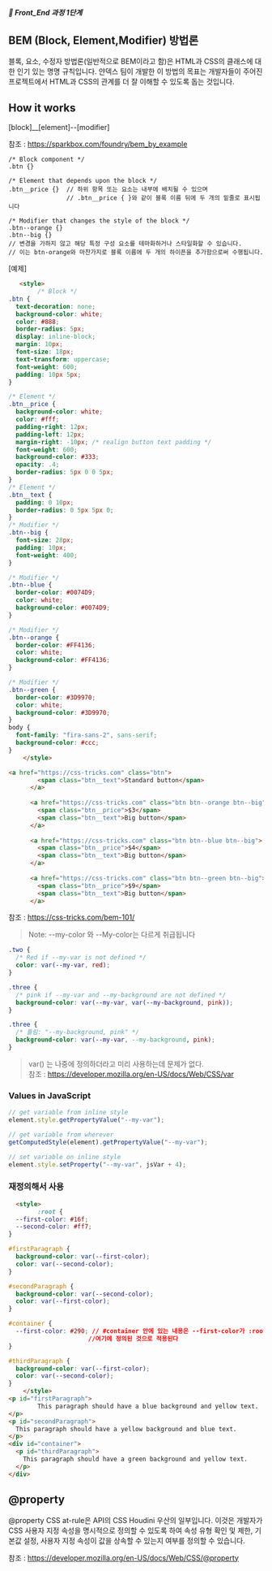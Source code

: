 ##### 🍑  Front_End 과정 1단계 

## BEM (Block, Element,Modifier) 방법론
블록, 요소, 수정자 방법론(일반적으로 BEM이라고 함)은 HTML과 CSS의 클래스에 대한 인기 있는 명명 규칙입니다. 얀덱스 팀이 개발한 이 방법의 목표는 개발자들이 주어진 프로젝트에서 HTML과 CSS의 관계를 더 잘 이해할 수 있도록 돕는 것입니다.

## How it works
[block]__[element]--[modifier]   

참조 : https://sparkbox.com/foundry/bem_by_example    

```
/* Block component */
.btn {}

/* Element that depends upon the block */ 
.btn__price {}  // 하위 항목 또는 요소는 내부에 배치될 수 있으며
                // .btn__price { }와 같이 블록 이름 뒤에 두 개의 밑줄로 표시됩니다

/* Modifier that changes the style of the block */ 
.btn--orange {}  
.btn--big {} 
// 변경을 가하지 않고 해당 특정 구성 요소를 테마화하거나 스타일화할 수 있습니다.
// 이는 btn-orange와 마찬가지로 블록 이름에 두 개의 하이픈을 추가함으로써 수행됩니다.
```

[예제]

```html
   <style>
        /* Block */
.btn {
  text-decoration: none;
  background-color: white;
  color: #888;
  border-radius: 5px;
  display: inline-block;
  margin: 10px;
  font-size: 18px;
  text-transform: uppercase;
  font-weight: 600;
  padding: 10px 5px;
}

/* Element */
.btn__price {
  background-color: white;
  color: #fff;
  padding-right: 12px;
  padding-left: 12px;
  margin-right: -10px; /* realign button text padding */
  font-weight: 600;
  background-color: #333;
  opacity: .4;
  border-radius: 5px 0 0 5px;
}
/* Element */
.btn__text {
  padding: 0 10px;
  border-radius: 0 5px 5px 0;
}
/* Modifier */
.btn--big {
  font-size: 28px;
  padding: 10px;
  font-weight: 400;
}

/* Modifier */
.btn--blue {
  border-color: #0074D9;
  color: white;
  background-color: #0074D9;
}

/* Modifier */
.btn--orange {
  border-color: #FF4136;
  color: white;
  background-color: #FF4136;
}

/* Modifier */
.btn--green {
  border-color: #3D9970;
  color: white;
  background-color: #3D9970;
}
body {
  font-family: "fira-sans-2", sans-serif;
  background-color: #ccc;
}
    </style>

<a href="https://css-tricks.com" class="btn">
        <span class="btn__text">Standard button</span>
      </a>
      
      <a href="https://css-tricks.com" class="btn btn--orange btn--big">
        <span class="btn__price">$3</span>
        <span class="btn__text">Big button</span>
      </a>
      
      <a href="https://css-tricks.com" class="btn btn--blue btn--big">
        <span class="btn__price">$4</span>
        <span class="btn__text">Big button</span>
      </a>
      
      <a href="https://css-tricks.com" class="btn btn--green btn--big">
        <span class="btn__price">$9</span>
        <span class="btn__text">Big button</span>
      </a>

```

참조 : https://css-tricks.com/bem-101/
> Note: --my-color 와 --My-color는 다르게 취급됩니다

```css
.two {
  /* Red if --my-var is not defined */
  color: var(--my-var, red);
}

.three {
  /* pink if --my-var and --my-background are not defined */
  background-color: var(--my-var, var(--my-background, pink));
}

.three {
  /* 틀림: "--my-background, pink" */
  background-color: var(--my-var, --my-background, pink);
}

```

> var() 는 나중에 정의하더라고 미리 사용하는데 문제가 없다.    
참조 : https://developer.mozilla.org/en-US/docs/Web/CSS/var



### Values in JavaScript

```js
// get variable from inline style
element.style.getPropertyValue("--my-var");

// get variable from wherever
getComputedStyle(element).getPropertyValue("--my-var");

// set variable on inline style
element.style.setProperty("--my-var", jsVar + 4);

```


### 재정의해서 사용
```html
  <style>
        :root {
  --first-color: #16f;
  --second-color: #ff7;
}

#firstParagraph {
  background-color: var(--first-color);
  color: var(--second-color);
}

#secondParagraph {
  background-color: var(--second-color);
  color: var(--first-color);
}

#container {
  --first-color: #290; // #container 안에 있는 내용은 --first-color가 :root 에 있는 것을 따르지 않고
                      //여기에 정의된 것으로 적용된다
}

#thirdParagraph {
  background-color: var(--first-color);
  color: var(--second-color);
}
    </style>
<p id="firstParagraph">
        This paragraph should have a blue background and yellow text.
</p>
<p id="secondParagraph">
  This paragraph should have a yellow background and blue text.
</p>
<div id="container">
  <p id="thirdParagraph">
    This paragraph should have a green background and yellow text.
  </p>
</div>
```

## @property
@property CSS at-rule은 API의 CSS Houdini 우산의 일부입니다. 이것은 개발자가 CSS 사용자 지정 속성을 명시적으로 정의할 수 있도록 하여 속성 유형 확인 및 제한, 기본값 설정, 사용자 지정 속성이 값을 상속할 수 있는지 여부를 정의할 수 있습니다.

참조 : https://developer.mozilla.org/en-US/docs/Web/CSS/@property




